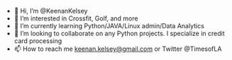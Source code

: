 - 👋 Hi, I’m @KeenanKelsey
- 👀 I’m interested in Crossfit, Golf, and more
- 🌱 I’m currently learning Python/JAVA/Linux admin/Data Analytics 
- 💞️ I’m looking to collaborate on any Python projects. I specialize in credit card processing 
- 📫 How to reach me keenan.kelsey@gmail.com or Twitter @TimesofLA

<!---
TimesofLA/TimesofLA is a ✨ special ✨ repository because its `README.md` (this file) appears on your GitHub profile.
You can click the Preview link to take a look at your changes.
--->
